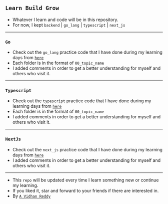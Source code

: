 ## `Learn Build Grow`

- Whatever I learn and code will be in this repository.
- For now, I kept `backend` | `go_lang` | `typescript` | `next_js`
----
### `Go`
- Check out the `go_lang` practice code that I have done during my learning days from [`here`](https://github.com/AVidhanR/LearnBuildGrow/tree/main/go_lang)
- Each folder is in the format of `00_topic_name`
- I added comments in order to get a better understanding for myself and others who visit it.
----
### `Typescript`
- Check out the `typescript` practice code that I have done during my learning days from [`here`](https://github.com/AVidhanR/LearnBuildGrow/tree/main/typescript)
- Each folder is in the format of `00_topic_name`
- I added comments in order to get a better understanding for myself and others who visit it.
----
### `NextJs`
- Check out the `next_js` practice code that I have done during my learning days from [`here`](https://github.com/AVidhanR/LearnBuildGrow/tree/main/next_js)
- I added comments in order to get a better understanding for myself and others who visit it.
----
- This `repo` will be updated every time I learn something new or continue my learning.
- If you liked it, star and forward to your friends if there are interested in.
- By [`A Vidhan Reddy`](https://linkedin.com/in/AVidhanR)

